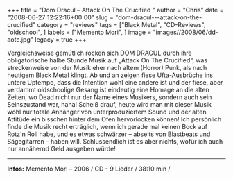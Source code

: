 +++
title = "Dom Dracul – Attack On The Crucified "
author = "Chris"
date = "2008-06-27 12:22:16+00:00"
slug = "dom-dracul---attack-on-the-crucified"
category = "reviews"
tags = ["Black Metal", "CD-Reviews", "oldschool", ]
labels = ["Memento Mori", ]
image = "images//2008/06/dd-aotc.jpg"
legacy = true
+++


Vergleichsweise gemütlich rocken sich DOM DRACUL durch ihre obligatorische halbe Stunde Musik auf „Attack On The Crucified“, was streckenweise von der Musik eher nach altem (Horror) Punk, als nach heutigem Black Metal klingt. Ab und an zeigen fiese Ufta-Ausbrüche ins untere Uptempo, dass die Intention wohl eine andere ist und der fiese, aber verdammt oldschoolige Gesang ist eindeutig eine Homage an die alten Zeiten, wo Dead nicht nur der Name eines Musikers, sondern auch sein Seinszustand war, haha! Scheiß drauf, heute wird man mit dieser Musik wohl nur totale Anhänger von unterproduziertem Sound und der alten Attitüde ein bisschen hinter dem Ofen hervorlocken können! Ich persönlich finde die Musik recht erträglich, wenn ich gerade mal keinen Bock auf Rotz'n Roll habe, und es etwas schwärzer – abseits von Blastbeats und Sägegitarren – haben will. Schlussendlich ist es aber nichts, wofür ich auch nur annähernd Geld ausgeben würde!



---
**Infos:**
Memento Mori – 2006 / 
CD - 9 Lieder / 38:10 min / 
